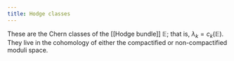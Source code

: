 ```yaml
---
title: Hodge classes
---
```


These are the Chern classes of the [[Hodge bundle]] $\mathbb{E}$; that is, $\lambda_k = c_k(\mathbb{E})$. They live in the cohomology of either the compactified or non-compactified moduli space.
